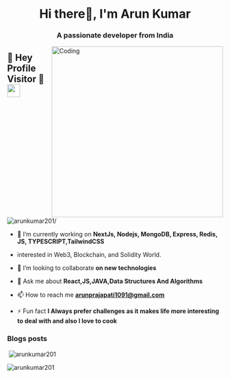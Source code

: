 
<h1 align="center">Hi there👋, I'm Arun Kumar</h1>
<h3 align="center">A passionate  developer from India</h3>
<img align="right" alt="Coding" width="400" src="https://cdn.dribbble.com/users/1162077/screenshots/3848914/programmer.gif">

## :rainbow: Hey Profile Visitor :eyes:<img src="https://raw.githubusercontent.com/iampavangandhi/iampavangandhi/master/gifs/Hi.gif" width="30px">
<p align="left"> <img src=https://komarev.com/ghpvc/?username=arunkumar201
 alt=arunkumar201/></p>

- 🔭 I’m currently working on **NextJs, Nodejs, MongoDB, Express, Redis, JS, TYPESCRIPT,TailwindCSS**
 
- interested in Web3, Blockchain, and Solidity World.

- 👯 I’m looking to collaborate **on new technologies**

- 💬 Ask me about **React,JS,JAVA,Data Structures And Algorithms**

- 📫 How to reach me **arunprajapati1091@gmail.com**
- ⚡ Fun fact **I Always prefer challenges as it makes life more interesting to deal with and also I love to cook**

### Blogs posts
<!-- BLOG-POST-LIST:START -->
<!-- BLOG-POST-LIST:END -->

<p>&nbsp;<img align="center" src="https://github-readme-stats.vercel.app/api?username=arunkumar201&show_icons=true&locale=en" alt="arunkumar201" /></p>

<p><img align="center" src="https://github-readme-streak-stats.herokuapp.com/?user=arunkumar201&" alt="arunkumar201" /></p>

